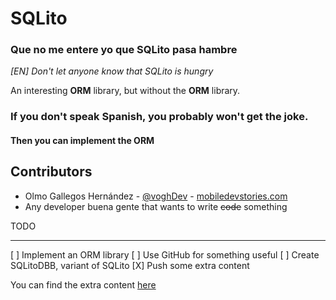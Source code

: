 # SQLito
### Que no me entere yo que SQLito pasa hambre

*[EN] Don't let anyone know that SQLito is hungry*

An interesting **ORM** library, but without the **ORM** library.

### If you don't speak Spanish, you probably won't get the joke.

#### Then you can implement the ORM

Contributors
------------

* Olmo Gallegos Hernández - [@voghDev][1] - [mobiledevstories.com][2]
* Any developer buena gente that wants to write ~~code~~ something

TODO
____

[ ] Implement an ORM library
[ ] Use GitHub for something useful
[ ] Create SQLitoDBB, variant of SQLito
[X] Push some extra content

You can find the extra content [here][3]

[1]: http://twitter.com/voghDev
[2]: http://www.mobiledevstories.com
[3]: https://github.com/voghDev/SQLito/blob/master/EXTRAS.md